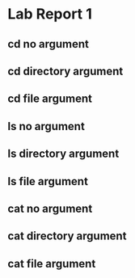 # Lab Report 1
## cd no argument
## cd directory argument
## cd file argument
## ls no argument
## ls directory argument
## ls file argument
## cat no argument
## cat directory argument
## cat file argument
